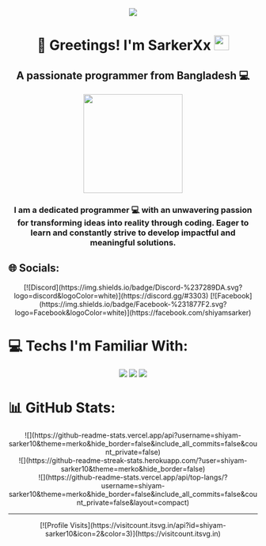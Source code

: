 <div align="center">
  <img src="https://camo.githubusercontent.com/4fa9a5bdefafee7e59ad2086429306dfc0c902d0db4d2d1fdfb534b1767d9f62/68747470733a2f2f646576656c6f706572732e67697068792e636f6d2f6272616e63682f6d61737465722f7374617469632f6170692d35313264333663303936363236383237313731303861333862626235633537642e676966">
</div>

<div align="center">
  <h1>👋 Greetings! I'm SarkerXx <img width="30px" src="https://i.ibb.co/W59TkzM/red.png"></h1>
  <h2>A passionate <span>programmer</span> from Bangladesh 💻</h2>
</div>

<div align="center">
  <img width="200" src="https://www.pngmart.com/files/21/About-Me-Transparent-PNG.png">
  <h3>
    I am a dedicated programmer 💻 with an unwavering passion for transforming ideas into reality through coding. Eager to learn and constantly strive to develop impactful and meaningful solutions.
  </h3>
</div>

## 🌐 Socials:
<div align="center">
  [![Discord](https://img.shields.io/badge/Discord-%237289DA.svg?logo=discord&logoColor=white)](https://discord.gg/#3303) [![Facebook](https://img.shields.io/badge/Facebook-%231877F2.svg?logo=Facebook&logoColor=white)](https://facebook.com/shiyamsarker) 
</div>

# 💻 Techs I'm Familiar With:
<div align="center">
  <img src="https://img.shields.io/badge/css3-%231572B6.svg?style=for-the-badge&logo=css3&logoColor=white">
  <img src="https://img.shields.io/badge/html5-%23E34F26.svg?style=for-the-badge&logo=html5&logoColor=white">
  <img src="https://img.shields.io/badge/javascript-%23323330.svg?style=for-the-badge&logo=javascript&logoColor=%23F7DF1E">

</div>

# 📊 GitHub Stats:
<div align="center">
  ![](https://github-readme-stats.vercel.app/api?username=shiyam-sarker10&theme=merko&hide_border=false&include_all_commits=false&count_private=false)<br/>
  ![](https://github-readme-streak-stats.herokuapp.com/?user=shiyam-sarker10&theme=merko&hide_border=false)<br/>
  ![](https://github-readme-stats.vercel.app/api/top-langs/?username=shiyam-sarker10&theme=merko&hide_border=false&include_all_commits=false&count_private=false&layout=compact)
</div>

---

<div align="center">
  [![Profile Visits](https://visitcount.itsvg.in/api?id=shiyam-sarker10&icon=2&color=3)](https://visitcount.itsvg.in)
</div>
